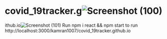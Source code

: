 # covid_19tracker.g![Screenshot (100)](https://user-images.githubusercontent.com/82281265/162551793-b24d12c7-ef69-4ebd-bfdf-5092e8d5d674.png)
ithub.io![Screenshot (101)](https://user-images.githubusercontent.com/82281265/162551797-8ca1ac9f-42f4-4349-a45c-b0bd7f9be992.png)
Run npm i react && npm start to run 
http://localhost:3000/kamran1007/covid_19tracker.github.io
